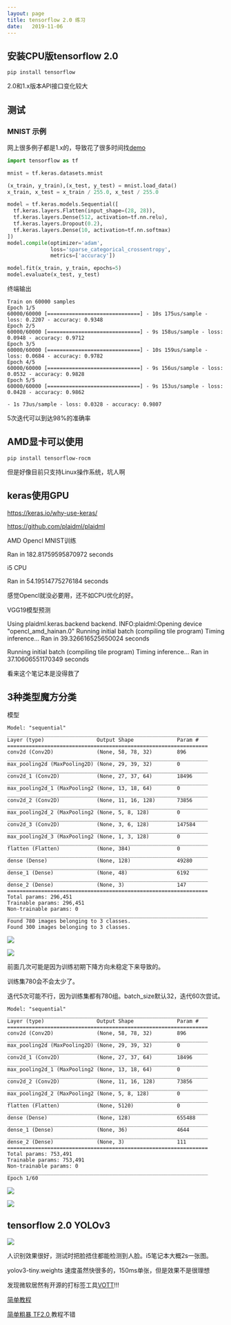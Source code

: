 ```yaml
---
layout: page
title: tensorflow 2.0 练习
date:   2019-11-06
---
```


## 安装CPU版tensorflow 2.0

`pip install tensorflow`

2.0和1.x版本API接口变化较大

## 测试

### MNIST 示例

网上很多例子都是1.x的，导致花了很多时间找[demo](https://cloud.tencent.com/developer/article/1519704)

```python
import tensorflow as tf

mnist = tf.keras.datasets.mnist

(x_train, y_train),(x_test, y_test) = mnist.load_data()
x_train, x_test = x_train / 255.0, x_test / 255.0

model = tf.keras.models.Sequential([
  tf.keras.layers.Flatten(input_shape=(28, 28)),
  tf.keras.layers.Dense(512, activation=tf.nn.relu),
  tf.keras.layers.Dropout(0.2),
  tf.keras.layers.Dense(10, activation=tf.nn.softmax)
])
model.compile(optimizer='adam',
              loss='sparse_categorical_crossentropy',
              metrics=['accuracy'])

model.fit(x_train, y_train, epochs=5)
model.evaluate(x_test, y_test)
```
终端输出

```
Train on 60000 samples
Epoch 1/5
60000/60000 [==============================] - 10s 175us/sample - loss: 0.2207 - accuracy: 0.9348
Epoch 2/5
60000/60000 [==============================] - 9s 158us/sample - loss: 0.0948 - accuracy: 0.9712
Epoch 3/5
60000/60000 [==============================] - 10s 159us/sample - loss: 0.0684 - accuracy: 0.9782
Epoch 4/5
60000/60000 [==============================] - 9s 156us/sample - loss: 0.0532 - accuracy: 0.9828
Epoch 5/5
60000/60000 [==============================] - 9s 153us/sample - loss: 0.0428 - accuracy: 0.9862

- 1s 73us/sample - loss: 0.0328 - accuracy: 0.9807

```

5次迭代可以到达98%的准确率

## AMD显卡可以使用

`pip install tensorflow-rocm`

但是好像目前只支持Linux操作系统，坑人啊

## keras使用GPU

https://keras.io/why-use-keras/

https://github.com/plaidml/plaidml

AMD Opencl MNIST训练

Ran in 182.81759595870972 seconds

i5 CPU

Ran in 54.19514775276184 seconds

感觉Opencl就没必要用，还不如CPU优化的好。

VGG19模型预测


Using plaidml.keras.backend backend.
INFO:plaidml:Opening device "opencl_amd_hainan.0"
Running initial batch (compiling tile program)
Timing inference...
Ran in 39.326616525650024 seconds

Running initial batch (compiling tile program)
Timing inference...
Ran in 37.10606551170349 seconds

看来这个笔记本是没得救了

## 3种类型魔方分类

模型

```
Model: "sequential"
_________________________________________________________________
Layer (type)                 Output Shape              Param #
=================================================================
conv2d (Conv2D)              (None, 58, 78, 32)        896
_________________________________________________________________
max_pooling2d (MaxPooling2D) (None, 29, 39, 32)        0
_________________________________________________________________
conv2d_1 (Conv2D)            (None, 27, 37, 64)        18496
_________________________________________________________________
max_pooling2d_1 (MaxPooling2 (None, 13, 18, 64)        0
_________________________________________________________________
conv2d_2 (Conv2D)            (None, 11, 16, 128)       73856
_________________________________________________________________
max_pooling2d_2 (MaxPooling2 (None, 5, 8, 128)         0
_________________________________________________________________
conv2d_3 (Conv2D)            (None, 3, 6, 128)         147584
_________________________________________________________________
max_pooling2d_3 (MaxPooling2 (None, 1, 3, 128)         0
_________________________________________________________________
flatten (Flatten)            (None, 384)               0
_________________________________________________________________
dense (Dense)                (None, 128)               49280
_________________________________________________________________
dense_1 (Dense)              (None, 48)                6192
_________________________________________________________________
dense_2 (Dense)              (None, 3)                 147
=================================================================
Total params: 296,451
Trainable params: 296,451
Non-trainable params: 0
_________________________________________________________________
Found 780 images belonging to 3 classes.
Found 300 images belonging to 3 classes.

```

![](../pic/keras/cube_classify/plot/training_and_validation_accuracy.png)

![](../pic/keras/cube_classify/plot/training_and_validation_loss.png)


前面几次可能是因为训练初期下降方向未稳定下来导致的。

训练集780会不会太少了。

迭代5次可能不行，因为训练集都有780组。batch_size默认32，迭代60次尝试。

```
Model: "sequential"
_________________________________________________________________
Layer (type)                 Output Shape              Param #
=================================================================
conv2d (Conv2D)              (None, 58, 78, 32)        896
_________________________________________________________________
max_pooling2d (MaxPooling2D) (None, 29, 39, 32)        0
_________________________________________________________________
conv2d_1 (Conv2D)            (None, 27, 37, 64)        18496
_________________________________________________________________
max_pooling2d_1 (MaxPooling2 (None, 13, 18, 64)        0
_________________________________________________________________
conv2d_2 (Conv2D)            (None, 11, 16, 128)       73856
_________________________________________________________________
max_pooling2d_2 (MaxPooling2 (None, 5, 8, 128)         0
_________________________________________________________________
flatten (Flatten)            (None, 5120)              0
_________________________________________________________________
dense (Dense)                (None, 128)               655488
_________________________________________________________________
dense_1 (Dense)              (None, 36)                4644
_________________________________________________________________
dense_2 (Dense)              (None, 3)                 111
=================================================================
Total params: 753,491
Trainable params: 753,491
Non-trainable params: 0
_________________________________________________________________
Epoch 1/60
```

![](../pic/keras/cube_classify/plot/3_type_3x3x3_cube_training_and_validation_accuracy_epochs_60.png)

![](../pic/keras/cube_classify/plot/3_type_3x3x3_cube_training_and_validation_loss_epochs_60.png)

## tensorflow 2.0 YOLOv3

![](https://github.com/zzh8829/yolov3-tf2)

人识别效果很好，测试时把脸捂住都能检测到人脸。i5笔记本大概2s一张图。

yolov3-tiny.weights 速度虽然快很多的，150ms单张，但是效果不是很理想

发现微软居然有开源的打标签工具[VOTT](https://github.com/Microsoft/VoTT)!!!

[简单教程](https://blog.csdn.net/minstyrain/article/details/80832075)

[简单粗暴 TF2.0 ](https://tf.wiki/#) 教程不错





